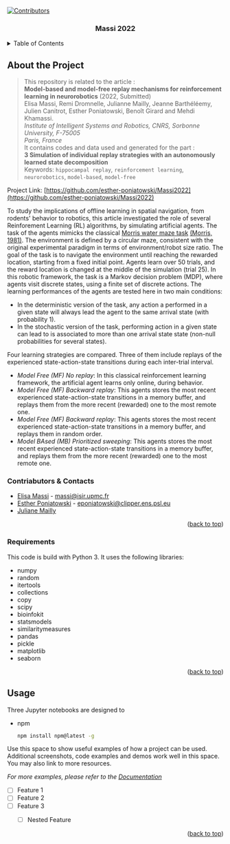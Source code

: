 <div id="top"></div>

<!-- PROJECT SHIELDS -->
[![Contributors][contributors-shield]][contributors-url]

<h3 align="center">Massi 2022</h3>
</div>

<!-- TABLE OF CONTENTS -->
<details>
  <summary>Table of Contents</summary>
  <ol>
    <li><a href="#about-the-project">About The Project</a></li>
    <li><a href="#contributors">Contributors & Contacts</a></li>
    <li><a href="#requirements">Requirements</a></li>
    <li><a href="#usage">Usage</a></li>
  </ol>
</details>


## About the Project

> This repository is related to the article :  
> **Model-based and model-free replay mechanisms for reinforcement learning in neurorobotics** (2022, Submitted)   
> Elisa Massi, Remi Dromnelle, Julianne Mailly, Jeanne Barthéléemy, Julien Canitrot, Esther Poniatowski, Benoît Girard and Mehdi Khamassi.   
> _Institute of Intelligent Systems and Robotics, CNRS, Sorbonne University, F-75005_  
> _Paris, France_  
> It contains codes and data used and generated for the part :  
> **3 Simulation of individual replay strategies with an autonomously learned state decomposition**  
Keywords: `hippocampal replay`, `reinforcement learning`, `neurorobotics`, `model-based`, `model-free`

Project Link: [https://github.com/esther-poniatowski/Massi2022](https://github.com/esther-poniatowski/Massi2022)

To study the implications of offline learning in spatial navigation, from rodents' behavior to robotics, this article investigated the role of several Reinforement Learning (RL) algorithms, by simulating artificial agents. 
The task of the agents mimicks the classical [Morris water maze task](http://www.scholarpedia.org/article/Morris_water_maze) [(Morris, 1981)](https://www.nature.com/articles/297681a0). The environment is defined by a circular maze, consistent with the original experimental paradigm in terms of environment/robot size ratio. The goal of the task is to navigate the environment until reaching the rewarded location, starting from a fixed initial point. Agents learn over 50 trials, and the reward location is changed at the middle of the simulation (trial 25). In this robotic framework, the task is a Markov decision problem (MDP), where agents visit discrete states, using a finite set of discrete actions.
The learning performances of the agents are tested here in two main conditions:
- In the deterministic version of the task, any action a performed in a given state will always lead the agent to the same arrival state (with probability 1).
- In the stochastic version of the task, performing action in a given state can lead to is associated to more than one arrival state state (non-null probabilities for several states).

Four learning strategies are compared. Three of them include replays of the experienced state-action-state transitions during each inter-trial interval.
- *Model Free (MF) No replay*: In this classical reinforcement learning framework, the artificial agent learns only online, during behavior.
- *Model Free (MF) Backward replay*: This agents stores the most recent experienced state-action-state transitions in a memory buffer, and replays them from the more recent (rewarded) one to the most remote one.
- *Model Free (MF) Backward replay*: This agents stores the most recent experienced state-action-state transitions in a memory buffer, and replays them in random order.
- *Model BAsed (MB) Prioritized sweeping*: This agents stores the most recent experienced state-action-state transitions in a memory buffer, and replays them from the more recent (rewarded) one to the most remote one.


### Contriabutors & Contacts
- [Elisa Massi](https://github.com/elimas9) - massi@isir.upmc.fr
- [Esther Poniatowski](https://github.com/esther-poniatowski) - eponiatowski@clipper.ens.psl.eu
- [Juliane Mailly](https://github.com/julianemailly) 


<p align="right">(<a href="#top">back to top</a>)</p>

### Requirements

This code is build with Python 3.
It uses the following libraries:
- numpy
- random
- itertools
- collections
- copy
- scipy
- bioinfokit
- statsmodels
- similaritymeasures
- pandas
- pickle
- matplotlib
- seaborn

<p align="right">(<a href="#top">back to top</a>)</p>

<!-- USAGE EXAMPLES -->
## Usage

Three Jupyter notebooks are designed to 

* npm
  ```sh
  npm install npm@latest -g
  ```

Use this space to show useful examples of how a project can be used. Additional screenshots, code examples and demos work well in this space. You may also link to more resources.

_For more examples, please refer to the [Documentation](https://example.com)_

- [ ] Feature 1
- [ ] Feature 2
- [ ] Feature 3
    - [ ] Nested Feature


<p align="right">(<a href="#top">back to top</a>)</p>


<!-- MARKDOWN LINKS & IMAGES -->
<!-- https://www.markdownguide.org/basic-syntax/#reference-style-links -->
[contributors-shield]: https://img.shields.io/github/contributors/github_username/repo_name.svg?style=for-the-badge
[contributors-url]: https://github.com/github_username/repo_name/graphs/contributors
[product-screenshot]: images/screenshot.png
